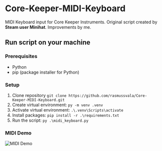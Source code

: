 # Core-Keeper-MIDI-Keyboard

MIDI Keyboard input for Core Keeper Instruments. Original script created by **Steam user Minihat**. Improvements by me.

## Run script on your machine

### Prerequisites

- Python
- pip (package installer for Python)

### Setup

1. Clone repository `git clone https://github.com/rasmussvala/Core-Keeper-MIDI-Keyboard.git`
2. Create virtual environment: `py -m venv .venv`
3. Activate virtual environment: `.\.venv\Scripts\activate`
4. Install packages: `pip install -r .\requirements.txt`
5. Run the script: `py .\midi_keyboard.py`

### MIDI Demo

![MIDI Demo](demo.gif)
